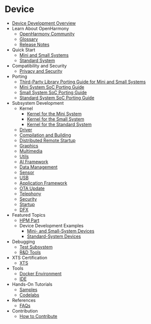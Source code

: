 # Device

- [Device Development Overview](device-dev-guide.md)
- Learn About OpenHarmony
  - [OpenHarmony Community](../OpenHarmony-Overview.md) 
  - [Glossary](../glossary.md) 
  - [Release Notes](../release-notes/Readme.md) 
- Quick Start
  - [Mini and Small Systems](quick-start/quickstart-lite.md)	
  - [Standard System](quick-start/quickstart-standard.md)
- Compatibility and Security
  - [Privacy and Security](security/Readme-EN.md)
- Porting
  - [Third-Party Library Porting Guide for Mini and Small Systems](porting/porting-thirdparty.md)
  - [Mini System SoC Porting Guide](porting/porting-minichip.md)
  - [Small System SoC Porting Guide](porting/porting-smallchip.md)
  - [Standard System SoC Porting Guide](porting/standard-system-porting-guide.md)	 	
- Subsystem Development
  - Kernel
    - [Kernel for the Mini System](kernel/kernel-mini.md)
    - [Kernel for the Small System](kernel/kernel-small.md)
    - [Kernel for the Standard System](kernel/kernel-standard.md)
  - [Driver](driver/Readme-EN.md)	
  - [Compilation and Building](subsystems/subsys-build.md)
  - [Distributed Remote Startup](subsystems/subsys-remote-start.md)
  - [Graphics](subsystems/subsys-graphics.md)	
  - [Multimedia](subsystems/subsys-multimedia.md)	
  - [Utils](subsystems/subsys-utils.md)
  - [AI Framework](subsystems/subsys-aiframework.md)	
  - [Data Management](subsystems/subsys-data.md)
  - [Sensor](subsystems/subsys-sensor.md)
  - [USB](subsystems/subsys-usbservice.md)
  - [Application Framework](subsystems/subsys-application-framework.md)
  - [OTA Update](subsystems/subsys-ota-guide.md)
  - [Telephony](subsystems/subsys-tel.md)
  - [Security](subsystems/subsys-security.md)
  - [Startup](subsystems/subsys-boot.md)
  - [DFX](subsystems/subsys-dfx.md)
- Featured Topics
  - [HPM Part](hpm-part/Readme-EN.md) 	 	
  - Device Development Examples	 
    - [Mini- and Small-System Devices](guide/device-lite.md)	
    - [Standard-System Devices](guide/device-standard.md)
- Debugging
  - [Test Subsystem](subsystems/subsys-testguide-test.md)	
  - [R&D Tools](subsystems/subsys-toolchain.md)
- XTS Certification	
  - [XTS](subsystems/subsys-xts-guide.md)	
- Tools
  - [Docker Environment](get-code/gettools-acquire.md)
  - [IDE](get-code/gettools-ide.md)
- Hands-On Tutorials	
  - [Samples](https://gitee.com/openharmony/app_samples/blob/master/README.md) 
  - [Codelabs](https://gitee.com/openharmony/codelabs/blob/master/README.md)  
- References
  - [FAQs](faqs/Readme-EN.md)
- Contribution
  - [How to Contribute](../contribute/how-to-contribute.md)